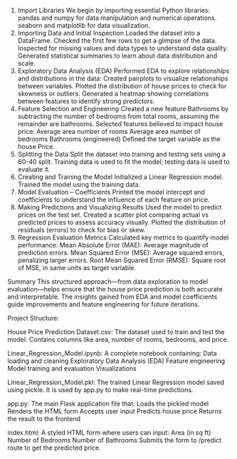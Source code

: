 1. Import Libraries
We begin by importing essential Python libraries:
pandas and numpy for data manipulation and numerical operations.
seaborn and matplotlib for data visualization.
2. Importing Data and Initial Inspection
Loaded the dataset into a DataFrame.
Checked the first few rows to get a glimpse of the data.
Inspected for missing values and data types to understand data quality.
Generated statistical summaries to learn about data distribution and scale.
3. Exploratory Data Analysis (EDA)
Performed EDA to explore relationships and distributions in the data:
Created pairplots to visualize relationships between variables.
Plotted the distribution of house prices to check for skewness or outliers.
Generated a heatmap showing correlations between features to identify strong predictors.
4. Feature Selection and Engineering
Created a new feature Bathrooms by subtracting the number of bedrooms from total rooms, assuming the remainder are bathrooms.
Selected features believed to impact house price:
Average area number of rooms
Average area number of bedrooms
Bathrooms (engineered)
Defined the target variable as the house Price.
5. Splitting the Data
Split the dataset into training and testing sets using a 60-40 split.
Training data is used to fit the model; testing data is used to evaluate it.
6. Creating and Training the Model
Initialized a Linear Regression model.
Trained the model using the training data.
7. Model Evaluation – Coefficients
Printed the model intercept and coefficients to understand the influence of each feature on price.
8. Making Predictions and Visualizing Results
Used the model to predict prices on the test set.
Created a scatter plot comparing actual vs predicted prices to assess accuracy visually.
Plotted the distribution of residuals (errors) to check for bias or skew.
9. Regression Evaluation Metrics
Calculated key metrics to quantify model performance:
Mean Absolute Error (MAE): Average magnitude of prediction errors.
Mean Squared Error (MSE): Average squared errors, penalizing larger errors.
Root Mean Squared Error (RMSE): Square root of MSE, in same units as target variable.

Summary
This structured approach—from data exploration to model evaluation—helps ensure that the house price prediction is both accurate and interpretable.
The insights gained from EDA and model coefficients guide improvements and feature engineering for future iterations.

Project Structure:

House Price Prediction Dataset.csv:
The dataset used to train and test the model. Contains columns like area, number of rooms, bedrooms, and price.

Linear_Regression_Model.ipynb:
A complete notebook containing:
Data loading and cleaning
Exploratory Data Analysis (EDA)
Feature engineering
Model training and evaluation
Visualizations

Linear_Regression_Model.pkl:
The trained Linear Regression model saved using pickle. It is used by app.py to make real-time predictions.

app.py:
The main Flask application file that:
Loads the pickled model
Renders the HTML form
Accepts user input
Predicts house price
Returns the result to the frontend

index.html:
A styled HTML form where users can input:
Area (in sq ft)
Number of Bedrooms
Number of Bathrooms
Submits the form to /predict route to get the predicted price.




